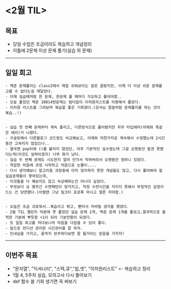 
# <2월 TIL>

## 목표
 - 당일 수업은 조금이라도 복습하고 개념정리
 - 이틀에 2문제 이상 문제 풀기(실습 외 문제)   

---

## 일일 회고
```
- 백준 문제풀이는 class2에서 제일 쉬워보이는 걸로 골랐지만, 이제 더 이상 쉬운 문제를 고를 수 없다는걸 깨달았다.
- 이제 실습때처럼 한 문제, 한문제 풀 때마다 각오하고 풀어야함..
- 오늘 풀었던 백준 10814번문제는 람다없이 이차원리스트를 이용해서 풀었다.
- 이차원 리스트를 그려보며 복습할 좋은 기회였다.(강사님 말씀처럼 문제풀이를 하는 것이 복습..!)


- 실습 첫 번째 문제부터 계속 틀리고, 다른방식으로 풀어봤지만 자꾸 타입에러(어제와 똑같은 에러)가 나왔다.
- 구글링해서 다른블로그 코드랑도 비교해보고, 어제와 마찬가지로 계속해서 수정했는데 2시간동안 고쳐지지 않았으나..
- 결국엔 pop뒤에 ()를 붙이지 않았던, 아주 기본적인 실수였는데 그걸 오랫동안 발견 못했다는게(이것도 실력이겠지) 너무 화가 났다.
- 실습 두 번째 문제도 시도한지 얼마 안가서 막혀버려서 오랫동안 멍하니 있었다.
- 착잡한 마음에 과정 시작하고 처음으로 눈물이....
- 다시 생각해보니 알고리즘 과정중에 아직 정리하지 못한 개념들도 많고, 다시 풀어봐야 할 실습문제들이 쌓여있는데,
- 이것들을 다 해보지도 않고 속상해하는건 아니다 싶었다.
- 무엇보다 요 몇주간 수면패턴이 망가지고, 적정 수면시간을 지키지 못해서 부정적인 감정이 드는 건 당연했다.(이럴땐 그냥 밀크티 호로록 마시고 얼른 자야함.)


- 오늘은 조금 괴로워서..복습이고 뭐고, 뻗어서 자버릴 생각을 했었다.
- 2월 TIL 챌린지 덕분에 못 풀었던 실습 문제 1개, 백준 문제 1개를 풀었고,결과적으로 울적한 기분에 뿌듯함 +1이 되어 기분전환이 되었다.
- 또 일일 회고를 적다보니까 마음을 다잡을 수 있어 좋다.
- 앞으로 컨디션 관리랑 시간관리를 잘 하자. 
- 인내심을 가지고, 끝까지 완주하다보면 잘 될거라는 믿음을 가지자!
```
---

## 이번주 목표
- "문자열", "딕셔너리", "스텍,큐","힙,셋", "이차원리스트" <- 복습하고 정리
- 1월 4, 5주차 실습, 모의고사 다시 풀어보기
- def 함수 쓸 기회 생기면 꼭 써보기
